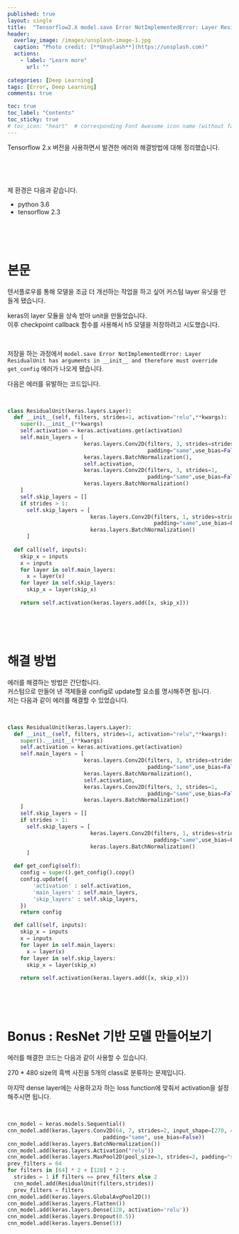 ```yaml
---
published: true
layout: single
title:  "Tensorflow2.X model.save Error NotImplementedError: Layer ResidualUnit has arguments in `__init__` and therefore must override `get_config`. + Custom ResNet"
header:
  overlay_image: /images/unsplash-image-1.jpg
  caption: "Photo credit: [**Unsplash**](https://unsplash.com)"
  actions:
    - label: "Learn more"
      url: ""
         
categories: [Deep Learning]
tags: [Error, Deep Learning]
comments: true

toc: true
toc_label: "Contents"
toc_sticky: true
# toc_icon: "heart"  # corresponding Font Awesome icon name (without fa prefix)
---
```


Tensorflow 2.x 버전을 사용하면서 발견한 에러와 해결방법에 대해 정리했습니다. 

&nbsp;

&nbsp;

제 환경은 다음과 같습니다. 
- python 3.6
- tensorflow 2.3

&nbsp;

&nbsp;

# 본문

텐서플로우를 통해 모델을 조금 더 개선하는 작업을 하고 싶어 커스텀 layer 유닛을 만들게 됐습니다. 

keras의 layer 모듈을 상속 받아 unit을 만들었습니다.  
이후 checkpoint callback 함수를 사용해서 h5 모델을 저장하려고 시도했습니다. 

&nbsp;

저장을 하는 과정에서 `model.save Error NotImplementedError: Layer ResidualUnit has arguments in __init__ and therefore must override get_config` 에러가 나오게 됐습니다.  

다음은 에러를 유발하는 코드입니다. 

&nbsp;

```py
class ResidualUnit(keras.layers.Layer):
  def __init__(self, filters, strides=1, activation="relu",**kwargs):
    super().__init__(**kwargs)
    self.activation = keras.activations.get(activation)
    self.main_layers = [
                        keras.layers.Conv2D(filters, 3, strides=strides,
                                            padding="same",use_bias=False),
                        keras.layers.BatchNormalization(),
                        self.activation,
                        keras.layers.Conv2D(filters, 3, strides=1,
                                            padding="same",use_bias=False),
                        keras.layers.BatchNormalization()
    ]
    self.skip_layers = []
    if strides > 1:
      self.skip_layers = [
                          keras.layers.Conv2D(filters, 1, strides=strides,
                                              padding="same",use_bias=False),
                          keras.layers.BatchNormalization()
      ]
  
  def call(self, inputs):
    skip_x = inputs
    x = inputs
    for layer in self.main_layers:
      x = layer(x)
    for layer in self.skip_layers:
      skip_x = layer(skip_x)
    
    return self.activation(keras.layers.add([x, skip_x]))

```

&nbsp;

&nbsp;

# 해결 방법 

에러를 해결하는 방법은 간단합니다.  
커스텀으로 만들어 낸 객체들을 config로 update할 요소를 명시해주면 됩니다.  
저는 다음과 같이 에러를 해결할 수 있었습니다. 

&nbsp;

```py
class ResidualUnit(keras.layers.Layer):
  def __init__(self, filters, strides=1, activation="relu",**kwargs):
    super().__init__(**kwargs)
    self.activation = keras.activations.get(activation)
    self.main_layers = [
                        keras.layers.Conv2D(filters, 3, strides=strides,
                                            padding="same",use_bias=False),
                        keras.layers.BatchNormalization(),
                        self.activation,
                        keras.layers.Conv2D(filters, 3, strides=1,
                                            padding="same",use_bias=False),
                        keras.layers.BatchNormalization()
    ]
    self.skip_layers = []
    if strides > 1:
      self.skip_layers = [
                          keras.layers.Conv2D(filters, 1, strides=strides,
                                              padding="same",use_bias=False),
                          keras.layers.BatchNormalization()
      ]

  def get_config(self):
    config = super().get_config().copy()
    config.update({
        'activation' : self.activation,
        'main_layers' : self.main_layers,
        'skip_layers' : self.skip_layers,
    })
    return config

  def call(self, inputs):
    skip_x = inputs
    x = inputs
    for layer in self.main_layers:
      x = layer(x)
    for layer in self.skip_layers:
      skip_x = layer(skip_x)
    
    return self.activation(keras.layers.add([x, skip_x]))


```

&nbsp;

&nbsp;

# Bonus : ResNet 기반 모델 만들어보기

에러를 해결한 코드는 다음과 같이 사용할 수 있습니다.

270 * 480 size의 흑백 사진을 5개의 class로 분류하는 문제입니다.  

마지막 dense layer에는 사용하고자 하는 loss function에 맞춰서 activation을 설정해주시면 됩니다.  

&nbsp;


```py
cnn_model = keras.models.Sequential()
cnn_model.add(keras.layers.Conv2D(64, 7, strides=2, input_shape=[270, 480, 1],
                              padding="same", use_bias=False))
cnn_model.add(keras.layers.BatchNormalization())
cnn_model.add(keras.layers.Activation("relu"))
cnn_model.add(keras.layers.MaxPool2D(pool_size=3, strides=2, padding="same"))
prev_filters = 64
for filters in [64] * 2 + [128] * 2 :
  strides = 1 if filters == prev_filters else 2
  cnn_model.add(ResidualUnit(filters,strides))
  prev_filters = filters
cnn_model.add(keras.layers.GlobalAvgPool2D())
cnn_model.add(keras.layers.Flatten())
cnn_model.add(keras.layers.Dense(128, activation='relu'))
cnn_model.add(keras.layers.Dropout(0.5))
cnn_model.add(keras.layers.Dense(5))
```

